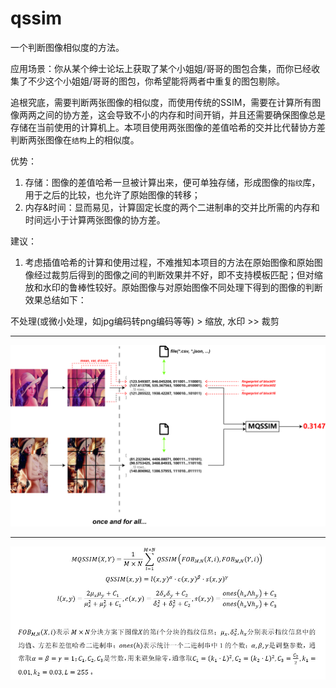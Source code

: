 # qssim
一个判断图像相似度的方法。

应用场景：你从某个绅士论坛上获取了某个小姐姐/哥哥的图包合集，而你已经收集了不少这个小姐姐/哥哥的图包，你希望能将两者中重复的图包剔除。

追根究底，需要判断两张图像的相似度，而使用传统的SSIM，需要在计算所有图像两两之间的协方差，这会导致不小的内存和时间开销，并且还需要确保图像总是存储在当前使用的计算机上。本项目使用两张图像的差值哈希的交并比代替协方差判断两张图像在`结构`上的相似度。

优势：
1. 存储：图像的差值哈希一旦被计算出来，便可单独存储，形成图像的`指纹`库，用于之后的比较，也允许了原始图像的转移；
2. 内存&时间：显而易见，计算固定长度的两个二进制串的交并比所需的内存和时间远小于计算两张图像的协方差。

建议：
1. 考虑插值哈希的计算和使用过程，不难推知本项目的方法在原始图像和原始图像经过裁剪后得到的图像之间的判断效果并不好，即不支持模板匹配；但对缩放和水印的鲁棒性较好。原始图像与对原始图像不同处理下得到的图像的判断效果总结如下：

不处理(或微小处理，如jpg编码转png编码等等) > 缩放, 水印 >> 裁剪

***
![procedure](https://github.com/wujf98/qssim/raw/master/doc/procedure.jpg)
***
![formula](https://github.com/wujf98/qssim/raw/master/doc/formula.jpg)
